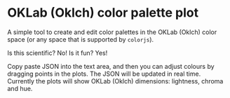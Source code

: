 # OKLab (Oklch) color palette plot

A simple tool to create and edit color palettes in the OKLab (Oklch) color space (or any space that is supported by `colorjs`).

Is this scientific? No! Is it fun? Yes!

Copy paste JSON into the text area, and then you can adjust colours by dragging points in the plots. The JSON will be updated in real time. Currently the plots will show OKLab (Oklch) dimensions: lightness, chroma and hue.
